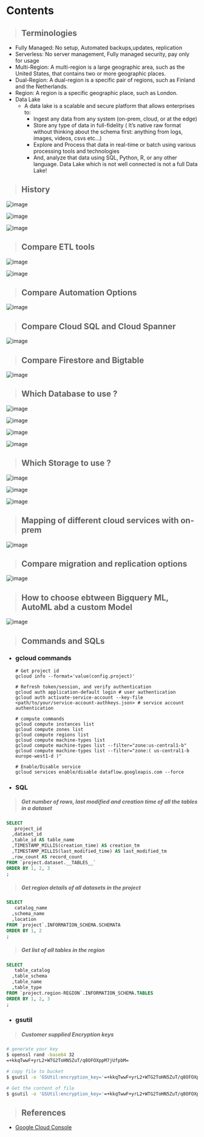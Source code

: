 # Contents 

> ## Terminologies
- Fully Managed: No setup, Automated backups,updates, replication 
- Serverless: No server management, Fully managed security, pay only for usage
- Multi-Region: A multi-region is a large geographic area, such as the United States, that contains two or more geographic places.
- Dual-Region: A dual-region is a specific pair of regions, such as Finland and the Netherlands.
- Region: A region is a specific geographic place, such as London.
- Data Lake
  - A data lake is a scalable and secure platform that allows enterprises to:
    - Ingest any data from any system (on-prem, cloud, or at the edge)
    - Store any type of data in full-fidelity ( It’s native raw format without thinking about the schema first: anything from logs, images, videos, csvs etc...)
    - Explore and Process that data in real-time or batch using various processing tools and technologies
    - And, analyze that data using SQL, Python, R, or any other language. Data Lake which is not well connected is not a full Data Lake!

  
> ## History

  ![image](https://github.com/user-attachments/assets/412a49d4-c8b5-43c0-bc58-1ced1444452d)

  ![image](https://github.com/user-attachments/assets/e6e6f102-2a2a-43a9-8bb8-41e27ea102b1)
  
  ![image](https://github.com/user-attachments/assets/e299837a-7bf3-4eda-9a20-c349eeb014ab)


> ## Compare ETL tools

  ![image](https://github.com/user-attachments/assets/0c78b2a1-fe37-45d9-9aa7-5be06db7be16)

  ![image](https://github.com/user-attachments/assets/79263686-8ed5-4621-b10b-832c8df4d1a0)

> ## Compare Automation Options

  ![image](https://github.com/user-attachments/assets/c50a43c9-4e7e-4802-9076-7f644656c3e9)

> ## Compare Cloud SQL and Cloud Spanner

  ![image](https://github.com/user-attachments/assets/82ba95ab-0c18-4823-99b2-591ac1f8eafb)

> ## Compare Firestore and Bigtable
  
  ![image](https://github.com/user-attachments/assets/6bab4c08-0868-420d-b831-bf02b9377841)

> ## Which Database to use ?

  ![image](https://github.com/user-attachments/assets/ee52a95e-c035-4ecc-96ab-57fae8ee16da)

  ![image](https://github.com/user-attachments/assets/09d7e98e-62ed-40f7-9e3c-65ed823d7ca2)

  ![image](https://user-images.githubusercontent.com/19702456/222908281-cb761edb-11df-4bc7-b653-d2b2475f53c6.png)
      
  ![image](https://github.com/user-attachments/assets/933d50a0-63f6-4c82-90e7-4f0d9ccda273)


> ## Which Storage to use ?

  ![image](https://github.com/user-attachments/assets/09bc17a1-5615-41af-8d5f-cb0f4258161d)

  ![image](https://github.com/user-attachments/assets/32704156-4e6b-4014-92a8-c36b567db73f)

  ![image](https://github.com/user-attachments/assets/c4366373-dba0-41d6-b491-3abb3699e268)


> ## Mapping of different cloud services with on-prem

  ![image](https://github.com/user-attachments/assets/f371f7e1-cf26-4e02-92be-e41534064d3b)

> ## Compare migration and replication options

  ![image](https://github.com/user-attachments/assets/d84d9a46-1e75-4a87-9691-9610c4091486)

> ## How to choose ebtween Bigquery ML, AutoML abd a custom Model

  ![image](https://github.com/user-attachments/assets/f549910a-601c-4480-9cdb-280a9be174e9)



> ## Commands and SQLs

- ### gcloud commands 
  ```shell
  # Get project id
  gcloud info --format='value(config.project)'
  
  # Refresh token/session, and verify authentication
  gcloud auth application-default login # user authentication
  gcloud auth activate-service-account --key-file <path/to/your/service-account-authkeys.json> # service account authentication
  
  # compute commands
  gcloud compute instances list
  gcloud compute zones list
  gcloud compute regions list
  gcloud compute machine-types list
  gcloud compute machine-types list --filter="zone:us-central1-b"
  gcloud compute machine-types list --filter="zone:( us-central1-b europe-west1-d )"
  
  # Enable/Disable service
  gcloud services enable/disable dataflow.googleapis.com --force
  ```

- ### SQL
> ##### Get number of rows, last modified and creation time of all the tables in a dataset
  ```sql
  SELECT
     project_id
    ,dataset_id
    ,table_id AS table_name
    ,TIMESTAMP_MILLIS(creation_time) AS creation_tm
    ,TIMESTAMP_MILLIS(last_modified_time) AS last_modified_tm
    ,row_count AS record_count
  FROM `project.dataset.__TABLES__`
  ORDER BY 1, 2, 3
  ;
  ```

> ##### Get region details of all datasets in the project 
  ```sql
  SELECT
     catalog_name
    ,schema_name
    ,location
  FROM `project`.INFORMATION_SCHEMA.SCHEMATA
  ORDER BY 1, 2
  ;
  ```

> ##### Get list of all tables in the region
  ```sql
  SELECT
     table_catalog
    ,table_schema
    ,table_name
    ,table_type
  FROM `project.region-REGION`.INFORMATION_SCHEMA.TABLES
  ORDER BY 1, 2, 3
  ;
  ```

- ### gsutil
> ##### Customer supplied Encryption keys
  ```bash
  # generate your key 
  $ openssl rand -base64 32
  =+kkqTwwF+yrL2+WTG2ToHN5ZuT/q8OFOXppM7jUfpbM=
  
  # copy file to bucket
  $ gsutil -o 'GSUtil:encryption_key='=+kkqTwwF+yrL2+WTG2ToHN5ZuT/q8OFOXppM7jUfpbM= cp README.txt gs://proven-audio-376216-testing
  
  # Get the content of file
  $ gsutil -o 'GSUtil:encryption_key='=+kkqTwwF+yrL2+WTG2ToHN5ZuT/q8OFOXppM7jUfpbM= cat gs://proven-audio-376216-testing/README.txt
  ```


> ## References
- [Google Cloud Console](https://console.cloud.google.com/)



